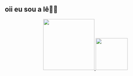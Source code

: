 ## oii eu sou a lê👋🏻
<div align="center">
  <a href="https://github.com/letdamiao">
  <img height="160em" src="https://github-readme-stats.vercel.app/api?username=letdamiao&show_icons=true&theme=dracula&include_all_commits=true&count_private=true"/>
  <img height="100em" src="https://github-readme-stats.vercel.app/api/top-langs/?username=letdamiao&layout=compact&langs_count=7&theme=dracula"/>
</div>
  
  <link rel="stylesheet" href="https://cdn.jsdelivr.net/gh/devicons/devicon@v2.15.1/devicon.min.css">
            <i class="devicon-adonisjs-original "></i>
          <i class="devicon-adonisjs-original "></i>
